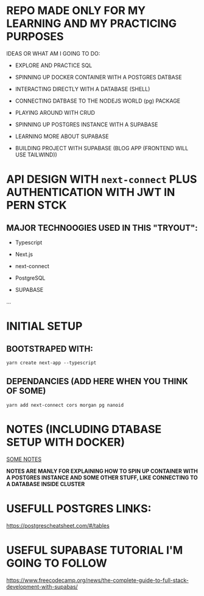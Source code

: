# REPO MADE ONLY FOR MY LEARNING AND MY PRACTICING PURPOSES

IDEAS OR WHAT AM I GOING TO DO:

- EXPLORE AND PRACTICE SQL

- SPINNING UP DOCKER CONTAINER WITH A POSTGRES DATBASE

- INTERACTING DIRECTLY WITH A DATABASE (SHELL)

- CONNECTING DATBASE TO THE NODEJS WORLD (pg) PACKAGE

- PLAYING AROUND WITH CRUD

- SPINNING UP POSTGRES INSTANCE WITH A SUPABASE

- LEARNING MORE ABOUT SUPABASE

- BUILDING PROJECT WITH SUPABASE (BLOG APP (FRONTEND WILL USE TAILWIND))

# API DESIGN WITH `next-connect` PLUS AUTHENTICATION WITH JWT IN PERN STCK

## MAJOR TECHNOOGIES USED IN THIS "TRYOUT":

- Typescript

- Next.js

- next-connect

- PostgreSQL

- SUPABASE

...

# INITIAL SETUP

## BOOTSTRAPED WITH:

```
yarn create next-app --typescript
```

## DEPENDANCIES (ADD HERE WHEN YOU THINK OF SOME)

`yarn add next-connect cors morgan pg nanoid`

# NOTES (INCLUDING DTABASE SETUP WITH DOCKER)

[SOME NOTES](/__NOTES/)

**NOTES ARE MANLY FOR EXPLAINING HOW TO SPIN UP CONTAINER WITH A POSTGRES INSTANCE AND SOME OTHER STUFF, LIKE CONNECTING TO A DATABASE INSIDE CLUSTER**

# USEFULL POSTGRES LINKS:

<https://postgrescheatsheet.com/#/tables>

# USEFUL SUPABASE TUTORIAL I'M GOING TO FOLLOW

<https://www.freecodecamp.org/news/the-complete-guide-to-full-stack-development-with-supabas/>

